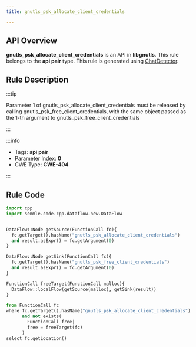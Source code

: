 ```yaml
---
title: gnutls_psk_allocate_client_credentials

---
```



## API Overview
**gnutls_psk_allocate_client_credentials** is an API in **libgnutls**. This rule belongs to the **api pair** type. This rule is generated using [ChatDetector](../../tools/ChatDetector).
## Rule Description

:::tip

Parameter 1 of gnutls_psk_allocate_client_credentials must be released by calling gnutls_psk_free_client_credentials, with the same object passed as the 1-th argument to gnutls_psk_free_client_credentials

:::

:::info

- Tags: **api pair**
- Parameter Index: **0**
- CWE Type: **CWE-404**

:::

## Rule Code
```python
import cpp
import semmle.code.cpp.dataflow.new.DataFlow


DataFlow::Node getSource(FunctionCall fc){
  fc.getTarget().hasName("gnutls_psk_allocate_client_credentials")
  and result.asExpr() = fc.getArgument(0)
}

DataFlow::Node getSink(FunctionCall fc){
  fc.getTarget().hasName("gnutls_psk_free_client_credentials")
  and result.asExpr() = fc.getArgument(0)
}

FunctionCall freeTarget(FunctionCall malloc){
  DataFlow::localFlow(getSource(malloc), getSink(result))
}

from FunctionCall fc
where fc.getTarget().hasName("gnutls_psk_allocate_client_credentials")
      and not exists(
        FunctionCall free| 
        free = freeTarget(fc)
      )
select fc.getLocation()
```